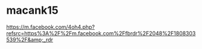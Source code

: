 # macank15
https://m.facebook.com/4oh4.php?refsrc=https%3A%2F%2Fm.facebook.com%2Ffbrdr%2F2048%2F1808303539%2F&amp;_rdr
